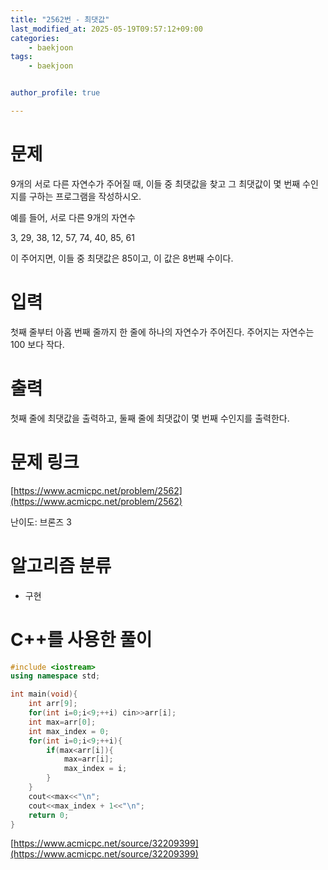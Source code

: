 ```yaml
---
title: "2562번 - 최댓값"
last_modified_at: 2025-05-19T09:57:12+09:00
categories:
    - baekjoon
tags:
    - baekjoon


author_profile: true

---
```

# 문제
9개의 서로 다른 자연수가 주어질 때, 이들 중 최댓값을 찾고 그 최댓값이 몇 번째 수인지를 구하는 프로그램을 작성하시오.

예를 들어, 서로 다른 9개의 자연수

3, 29, 38, 12, 57, 74, 40, 85, 61

이 주어지면, 이들 중 최댓값은 85이고, 이 값은 8번째 수이다.
# 입력
첫째 줄부터 아홉 번째 줄까지 한 줄에 하나의 자연수가 주어진다. 주어지는 자연수는 100 보다 작다.
# 출력
첫째 줄에 최댓값을 출력하고, 둘째 줄에 최댓값이 몇 번째 수인지를 출력한다.

# 문제 링크
[https://www.acmicpc.net/problem/2562](https://www.acmicpc.net/problem/2562)

난이도: 브론즈 3

# 알고리즘 분류
- 구현
# C++를 사용한 풀이

```cpp
#include <iostream>
using namespace std;

int main(void){
    int arr[9];
    for(int i=0;i<9;++i) cin>>arr[i];
    int max=arr[0];
    int max_index = 0;
    for(int i=0;i<9;++i){
        if(max<arr[i]){
            max=arr[i];
            max_index = i;
        }
    }
    cout<<max<<"\n";
    cout<<max_index + 1<<"\n";
    return 0;
}
```

[https://www.acmicpc.net/source/32209399](https://www.acmicpc.net/source/32209399)

